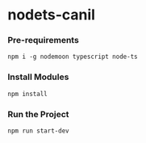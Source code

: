 # nodets-canil

### Pre-requirements
`npm i -g nodemoon typescript node-ts`

### Install Modules
`npm install`

### Run the Project
`npm run start-dev`
